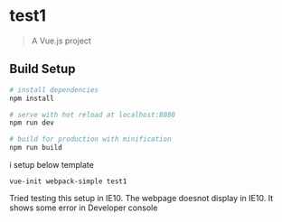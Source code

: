 # test1

> A Vue.js project

## Build Setup

``` bash
# install dependencies
npm install

# serve with hot reload at localhost:8080
npm run dev

# build for production with minification
npm run build
```

i setup below template

`vue-init webpack-simple test1`


Tried testing this setup in IE10. The webpage doesnot display in IE10. It shows some error in Developer console